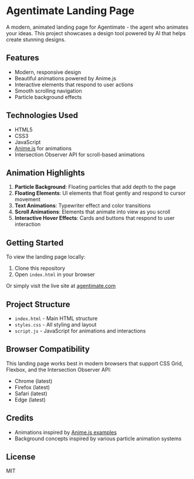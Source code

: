 # Agentimate Landing Page

A modern, animated landing page for Agentimate - the agent who animates your ideas. This project showcases a design tool powered by AI that helps create stunning designs.

## Features

- Modern, responsive design
- Beautiful animations powered by Anime.js
- Interactive elements that respond to user actions
- Smooth scrolling navigation
- Particle background effects

## Technologies Used

- HTML5
- CSS3
- JavaScript
- [Anime.js](https://animejs.com/) for animations
- Intersection Observer API for scroll-based animations

## Animation Highlights

1. **Particle Background**: Floating particles that add depth to the page
2. **Floating Elements**: UI elements that float gently and respond to cursor movement
3. **Text Animations**: Typewriter effect and color transitions
4. **Scroll Animations**: Elements that animate into view as you scroll
5. **Interactive Hover Effects**: Cards and buttons that respond to user interaction

## Getting Started

To view the landing page locally:

1. Clone this repository
2. Open `index.html` in your browser

Or simply visit the live site at [agentimate.com](https://agentimate.com)

## Project Structure

- `index.html` - Main HTML structure
- `styles.css` - All styling and layout
- `script.js` - JavaScript for animations and interactions

## Browser Compatibility

This landing page works best in modern browsers that support CSS Grid, Flexbox, and the Intersection Observer API:

- Chrome (latest)
- Firefox (latest)
- Safari (latest)
- Edge (latest)

## Credits

- Animations inspired by [Anime.js examples](https://animejs.com/documentation/)
- Background concepts inspired by various particle animation systems

## License

MIT